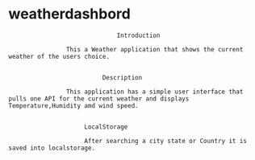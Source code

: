 # weatherdashbord


                                  Introduction

                    This a Weather application that shows the current weather of the users choice.
                    

                              Description

                    This application has a simple user interface that pulls one API for the current weather and displays Temperature,Humidity amd wind speed.


                         LocalStorage

                         After searching a city state or Country it is saved into localstorage. 


